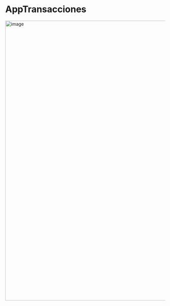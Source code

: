# AppTransacciones

<img width="884" alt="image" src="https://github.com/jhohanvasquez/SolucionTransacciones/assets/36570532/8c29917b-c72d-47a0-9c12-5fcbd27091e8">
